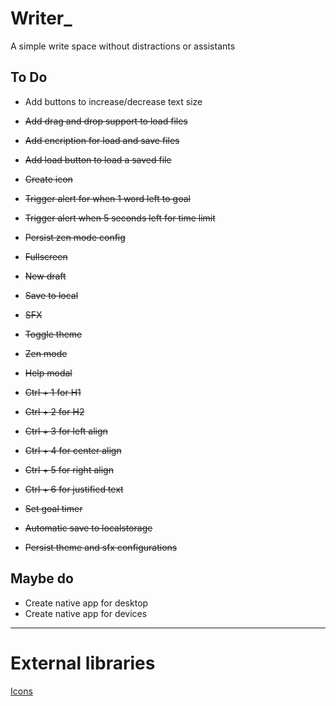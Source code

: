 Writer_
====================
A simple write space without distractions or assistants

## To Do

- Add buttons to increase/decrease text size  

- ~~Add drag and drop support to load files~~  
- ~~Add encription for load and save files~~  
- ~~Add load button to load a saved file~~  
- ~~Create icon~~
- ~~Trigger alert for when 1 word left to goal~~  
- ~~Trigger alert when 5 seconds left for time limit~~  
- ~~Persist zen mode config~~
- ~~Fullscreen~~  
- ~~New draft~~  
- ~~Save to local~~  
- ~~SFX~~  
- ~~Toggle theme~~  
- ~~Zen mode~~  
- ~~Help modal~~  
- ~~Ctrl + 1 for H1~~  
- ~~Ctrl + 2 for H2~~  
- ~~Ctrl + 3 for left align~~  
- ~~Ctrl + 4 for center align~~  
- ~~Ctrl + 5 for right align~~  
- ~~Ctrl + 6 for justified text~~  
- ~~Set goal timer~~  
- ~~Automatic save to localstorage~~  
- ~~Persist theme and sfx configurations~~  

## Maybe do
- Create native app for desktop
- Create native app for devices

---
# External libraries
[Icons](https://marella.github.io/material-design-icons/demo/font/#outlined)
